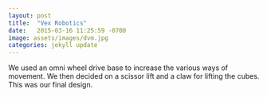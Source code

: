 ```yaml
---
layout: post
title:  "Vex Robotics"
date:   2015-03-16 11:25:59 -0700
image: assets/images/dvm.jpg
categories: jekyll update
---
```


We used an omni wheel drive base to increase the various ways of movement. We then decided on a scissor lift and a claw for lifting the cubes. This was our final design.